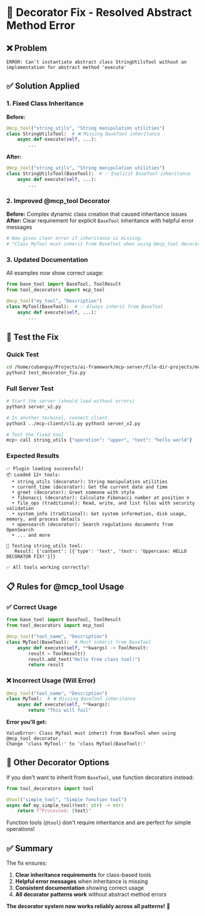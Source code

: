 # 🔧 Decorator Fix - Resolved Abstract Method Error

## ❌ Problem
```
ERROR: Can't instantiate abstract class StringUtilsTool without an implementation for abstract method 'execute'
```

## ✅ Solution Applied

### 1. **Fixed Class Inheritance**
**Before:**
```python
@mcp_tool("string_utils", "String manipulation utilities")
class StringUtilsTool:  # ❌ Missing BaseTool inheritance
    async def execute(self, ...):
        ...
```

**After:**
```python
@mcp_tool("string_utils", "String manipulation utilities") 
class StringUtilsTool(BaseTool):  # ✅ Explicit BaseTool inheritance
    async def execute(self, ...):
        ...
```

### 2. **Improved @mcp_tool Decorator**
**Before:** Complex dynamic class creation that caused inheritance issues
**After:** Clear requirement for explicit `BaseTool` inheritance with helpful error messages

```python
# Now gives clear error if inheritance is missing:
# "Class MyTool must inherit from BaseTool when using @mcp_tool decorator"
```

### 3. **Updated Documentation**
All examples now show correct usage:
```python
from base_tool import BaseTool, ToolResult
from tool_decorators import mcp_tool

@mcp_tool("my_tool", "Description")
class MyTool(BaseTool):  # ✅ Always inherit from BaseTool
    async def execute(self, ...):
        ...
```

## 🧪 Test the Fix

### Quick Test
```bash
cd /home/cubanguy/Projects/ai-framework/mcp-server/file-dir-projects/mcp-server
python3 test_decorator_fix.py
```

### Full Server Test
```bash
# Start the server (should load without errors)
python3 server_v2.py

# In another terminal, connect client
python3 ../mcp-client/cli.py python3 server_v2.py

# Test the fixed tool
mcp> call string_utils {"operation": "upper", "text": "hello world"}
```

### Expected Results
```
✅ Plugin loading successful!
📦 Loaded 12+ tools:
  • string_utils (decorator): String manipulation utilities
  • current_time (decorator): Get the current date and time
  • greet (decorator): Greet someone with style
  • fibonacci (decorator): Calculate Fibonacci number at position n
  • file_ops (traditional): Read, write, and list files with security validation
  • system_info (traditional): Get system information, disk usage, memory, and process details
  • opensearch (decorator): Search regulations documents from OpenSearch
  • ... and more

🔧 Testing string_utils tool:
   Result: {'content': [{'type': 'text', 'text': 'Uppercase: HELLO DECORATOR FIX!'}]}

✅ All tools working correctly!
```

## 📋 Rules for @mcp_tool Usage

### ✅ Correct Usage
```python
from base_tool import BaseTool, ToolResult
from tool_decorators import mcp_tool

@mcp_tool("tool_name", "Description")
class MyTool(BaseTool):  # Must inherit from BaseTool
    async def execute(self, **kwargs) -> ToolResult:
        result = ToolResult()
        result.add_text("Hello from class tool!")
        return result
```

### ❌ Incorrect Usage (Will Error)
```python
@mcp_tool("tool_name", "Description")
class MyTool:  # ❌ Missing BaseTool inheritance
    async def execute(self, **kwargs):
        return "This will fail"
```

**Error you'll get:**
```
ValueError: Class MyTool must inherit from BaseTool when using @mcp_tool decorator.
Change 'class MyTool:' to 'class MyTool(BaseTool):'
```

## 🎯 Other Decorator Options

If you don't want to inherit from `BaseTool`, use function decorators instead:

```python
from tool_decorators import tool

@tool("simple_tool", "Simple function tool")
async def my_simple_tool(text: str) -> str:
    return f"Processed: {text}"
```

Function tools (`@tool`) don't require inheritance and are perfect for simple operations!

## ✅ Summary

The fix ensures:
1. **Clear inheritance requirements** for class-based tools
2. **Helpful error messages** when inheritance is missing  
3. **Consistent documentation** showing correct usage
4. **All decorator patterns work** without abstract method errors

**The decorator system now works reliably across all patterns!** 🎉
